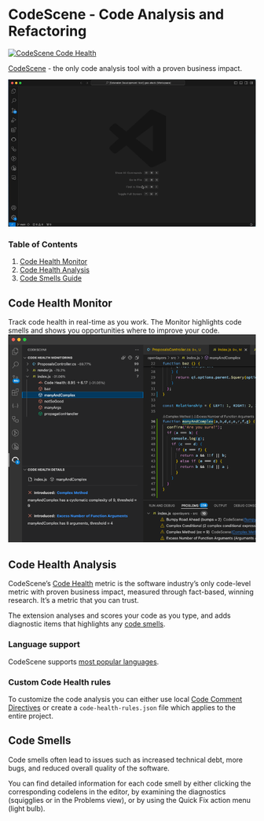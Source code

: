# CodeScene - Code Analysis and Refactoring
[![CodeScene Code Health](https://codescene.io/projects/36131/status-badges/code-health)](https://codescene.io/projects/36131)

[CodeScene](http://www.codescene.com) - the only code analysis tool with a proven business impact.

![screenshot3](screenshots/review-showcase.gif)


### Table of Contents
1. [Code Health Monitor](#code-health-monitor)
2. [Code Health Analysis](#code-health) 
3. [Code Smells Guide](#code-smells)

## Code Health Monitor
Track code health in real-time as you work. The Monitor highlights code smells and shows you opportunities where to improve your code.
![Refactor as you go](screenshots/code-health-monitor.png)

## Code Health Analysis
CodeScene’s [Code Health](https://codescene.io/docs/guides/technical/code-health.html) metric is the software industry’s only code-level metric with proven business impact, measured through fact-based, winning research. It’s a metric that you can trust.

The extension analyses and scores your code as you type, and adds diagnostic items that highlights any [code smells](#code-smells).

### Language support
CodeScene supports [most popular languages](https://codescene.io/docs/usage/language-support.html#supported-programming-languages).


### Custom Code Health rules
To customize the code analysis you can either use local [Code Comment Directives](https://codescene.io/docs/guides/technical/code-health.html#disable-local-smells-via-code-comment-directives) or create a `code-health-rules.json` file which applies to the entire project.  


## Code Smells

Code smells often lead to issues such as increased technical debt, more bugs, and reduced overall quality of the software.

You can find detailed information for each code smell by either clicking the corresponding codelens in the editor, by examining the diagnostics (squigglies or in the Problems view), or by using the Quick Fix action menu (light bulb).



